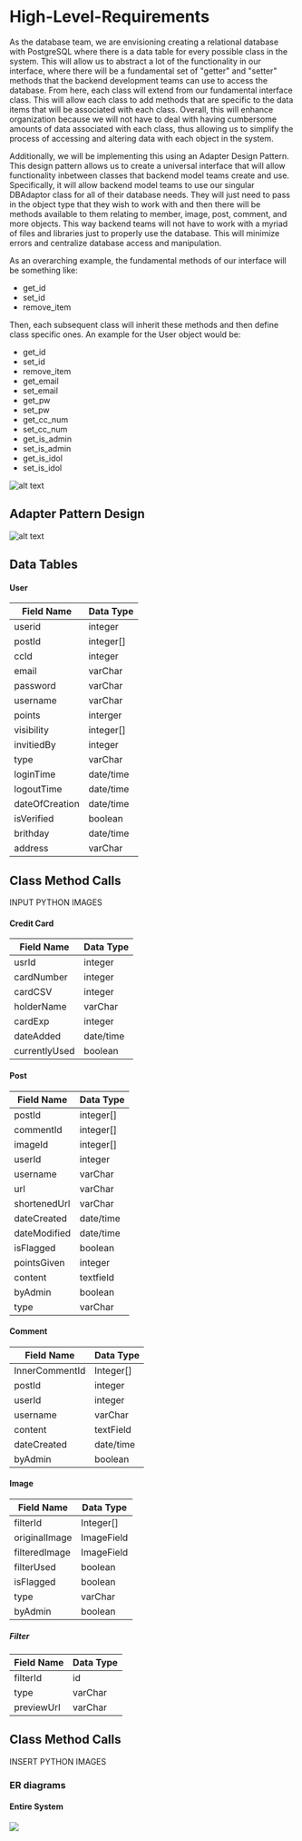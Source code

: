 # High-Level-Requirements

As the database team, we are envisioning creating a relational database with PostgreSQL where there is a data table for every possible class in the system. This will allow us to abstract a lot of the functionality in our interface, where there will be a fundamental set of "getter" and "setter" methods that the backend development teams can use to access the database. From here, each class will extend from our fundamental interface class. This will allow each class to add methods that are specific to the data items that will be associated with each class. Overall, this will enhance organization because we will not have to deal with having cumbersome amounts of data associated with each class, thus allowing us to simplify the process of accessing and altering data with each object in the system.

Additionally, we will be implementing this using an Adapter Design Pattern. This design pattern allows us to create a universal interface that will allow functionality inbetween classes that backend model teams create and use. Specifically, it will allow backend model teams to use our singular DBAdaptor class for all of their database needs. They will just need to pass in the object type that they wish to work with and then there will be methods available to them relating to member, image, post, comment, and more objects. This way backend teams will not have to work with a myriad of files and libraries just to properly use the database. This will minimize errors and centralize database access and manipulation.  

As an overarching example, the fundamental methods of our interface will be something like:
 - get_id
 - set_id
 - remove_item
 
Then, each subsequent class will inherit these methods and then define class specific ones. An example for the User object would be:
 - get_id
 - set_id
 - remove_item
 - get_email
 - set_email
 - get_pw
 - set_pw
 - get_cc_num
 - set_cc_num
 - get_is_admin
 - set_is_admin
 - get_is_idol
 - set_is_idol


![alt text](Object%20Oriented%20Members%20Only%20-%20Fault%20Tree%20Analysis%20Example.png)


##  Adapter Pattern Design 

![alt text](https://github.com/320-group4/High-Level-Requirements/blob/master/correctdbadaptoruml.png)

## Data Tables 

#### User
| Field Name     | Data Type |
|----------------|-----------|
| userid         | integer   |
| postId         | integer[] |
| ccId           | integer   |
| email          | varChar   |
| password       | varChar   |
| username       | varChar   |
| points         | interger  |
| visibility     | integer[] |
| invitiedBy     | integer   |
| type           | varChar   |
| loginTime      | date/time |
| logoutTime     | date/time |
| dateOfCreation | date/time |
| isVerified     | boolean   |
| brithday       | date/time |
| address        | varChar   |

 ##  Class Method Calls 
INPUT PYTHON IMAGES
 


#### Credit Card
| Field Name    | Data Type |
|---------------|-----------|
| usrId         | integer   |
| cardNumber    | integer   |
| cardCSV       | integer   |
| holderName    | varChar   |
| cardExp       | integer   |
| dateAdded     | date/time |
| currentlyUsed | boolean   |

#### Post
| Field Name   | Data Type |
|--------------|-----------|
| postId       | integer[] |
| commentId    | integer[] |
| imageId      | integer[] |
| userId       | integer   |
| username     | varChar   |
| url          | varChar   |
| shortenedUrl | varChar   |
| dateCreated  | date/time |
| dateModified | date/time |
| isFlagged    | boolean   |
| pointsGiven  | integer   |
| content      | textfield |
| byAdmin      | boolean   |
| type         | varChar   |

#### Comment
| Field Name     | Data Type |
|----------------|-----------|
| InnerCommentId | Integer[] |
| postId         | integer   |
| userId         | integer   |
| username       | varChar   |
| content        | textField |
| dateCreated    | date/time |
| byAdmin        | boolean   |
#### Image
| Field Name    | Data Type  |
|---------------|------------|
| filterId      | Integer[]  |
| originalImage | ImageField |
| filteredImage | ImageField |
| filterUsed    | boolean    |
| isFlagged     | boolean    |
| type          | varChar    |
| byAdmin       | boolean    |

##### Filter
| Field Name | Data Type |
|------------|-----------|
| filterId   | id        |
| type       | varChar   |
| previewUrl | varChar   |

 ##  Class Method Calls 
 INSERT PYTHON IMAGES
 

### ER diagrams

#### Entire System
![](er1.png)
